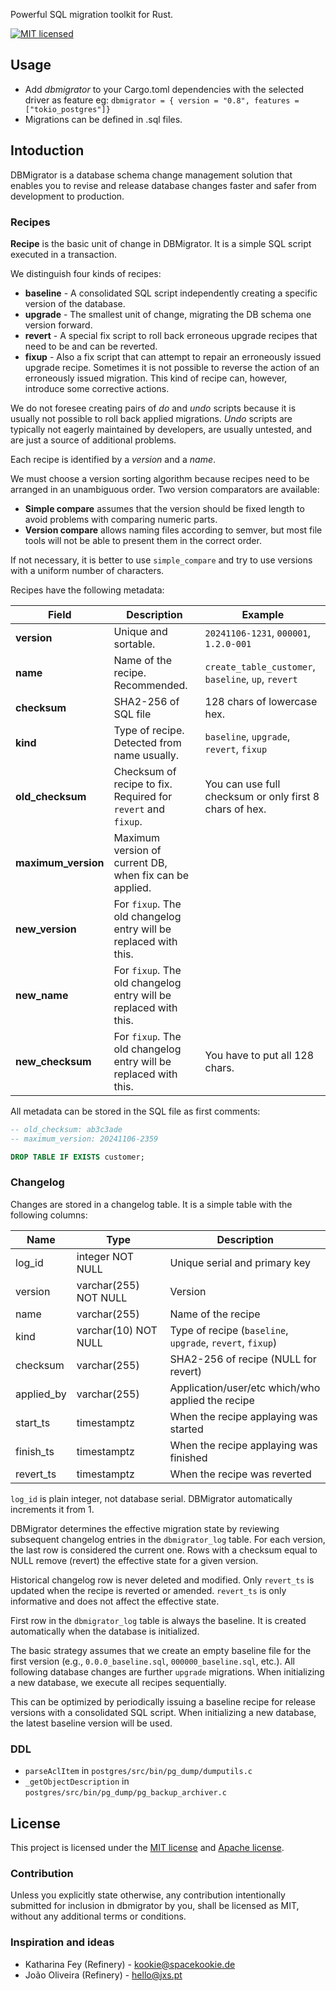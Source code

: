 Powerful SQL migration toolkit for Rust.

[![MIT licensed][mit-badge]][mit-url]

[mit-badge]: https://img.shields.io/badge/license-MIT-blue.svg
[mit-url]: LICENSE-MIT

## Usage

- Add *dbmigrator* to your Cargo.toml dependencies with the selected driver as feature eg: `dbmigrator = { version = "0.8", features = ["tokio_postgres"]}`
- Migrations can be defined in .sql files.

## Intoduction

DBMigrator is a database schema change management solution that enables you 
to revise and release database changes faster and safer from development to production.

### Recipes

**Recipe** is the basic unit of change in DBMigrator. It is a simple SQL script executed in a transaction. 

We distinguish four kinds of recipes:
- **baseline** - A consolidated SQL script independently creating a specific version of the database.
- **upgrade** - The smallest unit of change, migrating the DB schema one version forward. 
- **revert** - A special fix script to roll back erroneous upgrade recipes that need to be and can be reverted.
- **fixup** - Also a fix script that can attempt to repair an erroneously issued upgrade recipe. 
  Sometimes it is not possible to reverse the action of an erroneously issued migration.
  This kind of recipe can, however, introduce some corrective actions.

We do not foresee creating pairs of *do* and *undo* scripts because 
it is usually not possible to roll back applied migrations.
*Undo* scripts are typically not eagerly maintained by developers, are usually untested, and are just a source of additional problems.

Each recipe is identified by a *version* and a *name*.

We must choose a version sorting algorithm because recipes need to be arranged in an unambiguous order.
Two version comparators are available: 
- **Simple compare** assumes that the version should be fixed length to avoid problems with comparing numeric parts.
- **Version compare** allows naming files according to semver, 
  but most file tools will not be able to present them in the correct order. 
  
If not necessary, it is better to use `simple_compare` and try to use versions with a uniform number of characters.

Recipes have the following metadata:

| Field               | Description                                                      | Example                                                 |
|---------------------|------------------------------------------------------------------|---------------------------------------------------------|
| **version**         | Unique and sortable.                                             | `20241106-1231`, `000001`, `1.2.0-001`                  |
| **name**            | Name of the recipe. Recommended.                                 | `create_table_customer`, `baseline`, `up`, `revert`     |
| **checksum**        | SHA2-256 of SQL file                                             | 128 chars of lowercase hex.                             |
| **kind**            | Type of recipe. Detected from name usually.                      | `baseline`, `upgrade`, `revert`, `fixup`                |
| **old_checksum**    | Checksum of recipe to fix. Required for `revert` and `fixup`.    | You can use full checksum or only first 8 chars of hex. |
| **maximum_version** | Maximum version of current DB, when fix can be applied.          |                                                         |
| **new_version**     | For `fixup`. The old changelog entry will be replaced with this. |                                                         |
| **new_name**        | For `fixup`. The old changelog entry will be replaced with this. |                                                         |
| **new_checksum**    | For `fixup`. The old changelog entry will be replaced with this. | You have to put all 128 chars.                          |

All metadata can be stored in the SQL file as first comments:

```sql
-- old_checksum: ab3c3ade
-- maximum_version: 20241106-2359

DROP TABLE IF EXISTS customer;
```

### Changelog

Changes are stored in a changelog table. It is a simple table with the following columns:

| Name       | Type                  | Description                                               |
|------------|-----------------------|-----------------------------------------------------------|
| log_id     | integer NOT NULL      | Unique serial and primary key                             |
| version    | varchar(255) NOT NULL | Version                                                   |
| name       | varchar(255)          | Name of the recipe                                        |
| kind       | varchar(10) NOT NULL  | Type of recipe (`baseline`, `upgrade`, `revert`, `fixup`) |
| checksum   | varchar(255)          | SHA2-256 of recipe (NULL for revert)                      |
| applied_by | varchar(255)          | Application/user/etc which/who applied the recipe         |
| start_ts   | timestamptz           | When the recipe applaying was started                     |
| finish_ts  | timestamptz           | When the recipe applaying was finished                    |
| revert_ts  | timestamptz           | When the recipe was reverted                              |

`log_id` is plain integer, not database serial. DBMigrator automatically increments it from 1.

DBMigrator determines the effective migration state by reviewing subsequent changelog entries 
in the `dbmigrator_log` table. For each version, the last row is considered the current one.
Rows with a checksum equal to NULL remove (revert) the effective state for a given version.

Historical changelog row is never deleted and modified. Only `revert_ts` is updated when the recipe 
is reverted or amended. `revert_ts` is only informative and does not affect the effective state.

First row in the `dbmigrator_log` table is always the baseline. It is created automatically 
when the database is initialized. 

The basic strategy assumes that we create an empty baseline file for the first version 
(e.g., `0.0.0_baseline.sql`, `000000_baseline.sql`, etc.).
All following database changes are further `upgrade` migrations.
When initializing a new database, we execute all recipes sequentially.

This can be optimized by periodically issuing a baseline recipe for release versions 
with a consolidated SQL script.
When initializing a new database, the latest baseline version will be used.

### DDL

* `parseAclItem` in `postgres/src/bin/pg_dump/dumputils.c`
* `_getObjectDescription` in `postgres/src/bin/pg_dump/pg_backup_archiver.c`


## License

This project is licensed under the [MIT license](LICENSE-MIT) and [Apache license](LICENSE-APACHE-2.0).

### Contribution

Unless you explicitly state otherwise, any contribution intentionally submitted
for inclusion in dbmigrator by you, shall be licensed as MIT, without any additional
terms or conditions.

### Inspiration and ideas

- Katharina Fey (Refinery) - kookie@spacekookie.de
- João Oliveira (Refinery) - hello@jxs.pt
